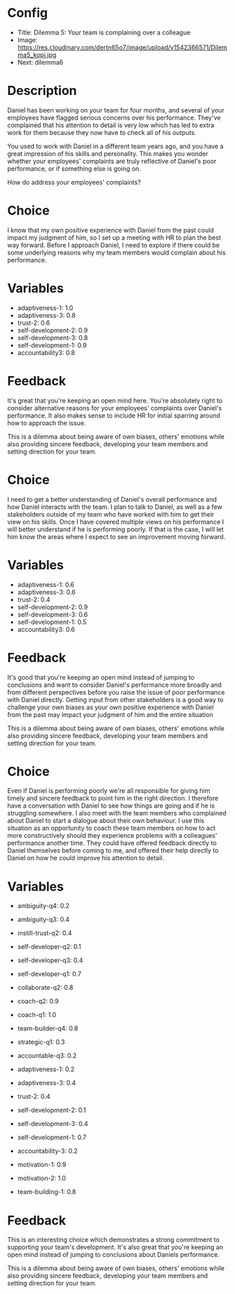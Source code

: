 # Config
 - Title: Dilemma 5: Your team is complaining over a colleague
 - Image: https://res.cloudinary.com/dertn65o7/image/upload/v1542366571/Dilemma5_kopi.jpg
 - Next: dilemma6

# Description
Daniel has been working on your team for four months, and several of your employees have flagged serious concerns over his performance. They've complained that his attention to detail is very low which has led to extra work for them because they now have to check all of his outputs. 

You used to work with Daniel in a different team years ago, and you have a great impression of his skills and personality. This makes you wonder whether your employees' complaints are truly reflective of Daniel's poor performance, or if something else is going on.

How do address your employees' complaints?


# Choice
I know that my own positive experience with Daniel from the past could impact my judgment of him, so I set up a meeting with HR to plan the best way forward. Before I approach Daniel, I need to explore if there could be some underlying reasons why my team members would complain about his performance. 

# Variables
- adaptiveness-1: 1.0
- adaptiveness-3: 0.8
- trust-2: 0.6
- self-development-2: 0.9
- self-development-3: 0.8
- self-development-1: 0.9
- accountability3: 0.8

# Feedback
It's great that you're keeping an open mind here. You're absolutely right to consider alternative reasons for your employees' complaints over Daniel's performance. It also makes sense to include HR for initial sparring around how to approach the issue. 

This is a dilemma about being aware of own biases, others' emotions while also providing sincere feedback, developing your team members  and setting direction for your team.


# Choice
I need to get a better understanding of Daniel's overall performance and how Daniel interacts with the team. I plan to talk to Daniel, as well as a few stakeholders outside of my team who have worked with him to get their view on his skills. Once I have covered multiple views on his performance I will better understand if he is performing poorly. If that is the case, I will let him know the areas where I expect to see an improvement moving forward.

# Variables

- adaptiveness-1: 0.6
- adaptiveness-3: 0.6
- trust-2: 0.4
- self-development-2: 0.9
- self-development-3: 0.6
- self-development-1: 0.5
- accountability3: 0.6

# Feedback
It's good that you're keeping an open mind instead of jumping to conclusions and want to consider Daniel's performance more broadly and from different perspectives before you raise the issue of poor performance with Daniel directly. Getting input from other stakeholders is a good way to challenge your own biases as your own positive experience with Daniel from the past may impact your judgment of him and the entire situation

This is a dilemma about being aware of own biases, others' emotions while also providing sincere feedback, developing your team members  and setting direction for your team.




# Choice
Even if Daniel is performing poorly we're all responsible for giving him timely and sincere feedback to point him in the right direction. I therefore have a conversation with Daniel to see how things are going and if he is struggling somewhere. I also meet with the team members who complained about Daniel to start a dialogue about their own behaviour. I use this situation as an opportunity to coach these team members on how to act more constructively should they experience problems with a colleagues' performance another time. They could have offered feedback directly to Daniel themselves before coming to me, and offered their help directly to Daniel on how he could improve his attention to detail.

# Variables
- ambiguity-q4: 0.2
- ambiguity-q3: 0.4
- instill-trust-q2: 0.4
- self-developer-q2: 0.1
- self-developer-q3: 0.4
- self-developer-q1: 0.7
- collaborate-q2: 0.8
- coach-q2: 0.9
- coach-q1: 1.0
- team-builder-q4: 0.8
- strategic-q1: 0.3
- accountable-q3: 0.2

- adaptiveness-1: 0.2
- adaptiveness-3: 0.4
- trust-2: 0.4
- self-development-2: 0.1
- self-development-3: 0.4
- self-development-1: 0.7
- accountability-3: 0.2
- motivation-1: 0.9
- motivation-2: 1.0
- team-building-1: 0.8



# Feedback
This is an interesting choice which demonstrates a strong commitment to supporting your team's development. It's also great that you're keeping an open mind instead of jumping to conclusions about Daniels performance. 

This is a dilemma about being aware of own biases, others' emotions while also providing sincere feedback, developing your team members  and setting direction for your team.








